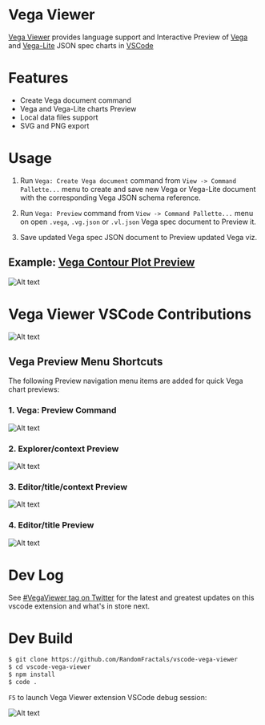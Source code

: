 # Vega Viewer

[Vega Viewer](https://marketplace.visualstudio.com/items?itemName=RandomFractalsInc.vscode-vega-viewer) provides language support and
Interactive Preview of [Vega](https://vega.github.io/vega/) 
and [Vega-Lite](https://vega.github.io/vega-lite/) JSON spec charts 
in [VSCode](https://github.com/Microsoft/vscode)

# Features

- Create Vega document command
- Vega and Vega-Lite charts Preview
- Local data files support
- SVG and PNG export

# Usage 

1. Run `Vega: Create Vega document` command from `View -> Command Pallette...` menu 
to create and save new Vega or Vega-Lite document with the corresponding Vega JSON schema reference.

2. Run `Vega: Preview` command from `View -> Command Pallette...` menu 
on open `.vega`, `.vg.json` or `.vl.json` Vega spec document to Preview it.

3. Save updated Vega spec JSON document to Preview updated Vega viz.

## Example: [Vega Contour Plot Preview](https://vega.github.io/vega/examples/contour-plot/)

![Alt text](https://github.com/RandomFractals/vscode-vega-viewer/blob/master/images/vega-viewer-contour.png?raw=true 
 "Vega Viewer Contour Plot Preview")

# Vega Viewer VSCode Contributions

![Alt text](https://github.com/RandomFractals/vscode-vega-viewer/blob/master/images/vega-viewer-contributions.png?raw=true 
 "Vega Viewer VSCode Contributions")

## Vega Preview Menu Shortcuts

The following Preview navigation menu items are added for quick Vega chart previews:

### 1. Vega: Preview Command

![Alt text](https://github.com/RandomFractals/vscode-vega-viewer/blob/master/images/vega-viewer-preview-command.png?raw=true 
 "Vega: Preview Command")

### 2. Explorer/context Preview

![Alt text](https://github.com/RandomFractals/vscode-vega-viewer/blob/master/images/vega-viewer-explorer-context-preview.png?raw=true 
 "Explorer/context Preview")

### 3. Editor/title/context Preview

![Alt text](https://github.com/RandomFractals/vscode-vega-viewer/blob/master/images/vega-viewer-editor-title-preview.png?raw=true 
 "Editor/title Preview")

### 4. Editor/title Preview

![Alt text](https://github.com/RandomFractals/vscode-vega-viewer/blob/master/images/vega-viewer-editor-title-context-preview.png?raw=true 
 "Editor/title/context Preview")

# Dev Log

See [#VegaViewer tag on Twitter](https://twitter.com/hashtag/vegaviewer?f=tweets&vertical=default&src=hash) for the latest and greatest updates on this vscode extension and what's in store next.

# Dev Build

```bash
$ git clone https://github.com/RandomFractals/vscode-vega-viewer
$ cd vscode-vega-viewer
$ npm install
$ code .
```
`F5` to launch Vega Viewer extension VSCode debug session:

![Alt text](https://github.com/RandomFractals/vscode-vega-viewer/blob/master/images/vscode-vega-viewer-dev-screen.png?raw=true 
 "Vega Viewer Dev Preview")

